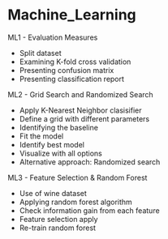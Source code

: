 # Machine_Learning


ML1 - Evaluation Measures
- Split dataset
- Examining K-fold cross validation
- Presenting confusion matrix
- Presenting classification report

ML2 - Grid Search and Randomized Search
- Apply K-Nearest Neighbor clasisifier
- Define a grid with different parameters
- Identifying the baseline
- Fit the model
- Identify best model
- Visualize with all options
- Alternative approach: Randomized search

ML3 - Feature Selection & Random Forest
- Use of wine dataset
- Applying random forest algorithm
- Check information gain from each feature
- Feature selection apply
- Re-train random forest
